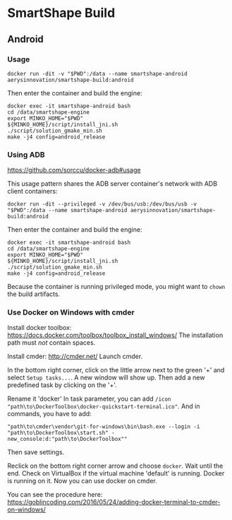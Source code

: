# SmartShape Build


## Android

### Usage

```
docker run -dit -v "$PWD":/data --name smartshape-android aerysinnovation/smartshape-build:android
```

Then enter the container and build the engine:

```
docker exec -it smartshape-android bash
cd /data/smartshape-engine
export MINKO_HOME="$PWD"
${MINKO_HOME}/script/install_jni.sh
./script/solution_gmake_min.sh
make -j4 config=android_release
```

### Using ADB

https://github.com/sorccu/docker-adb#usage

This usage pattern shares the ADB server container's network with ADB client containers:

```
docker run -dit --privileged -v /dev/bus/usb:/dev/bus/usb -v "$PWD":/data --name smartshape-android aerysinnovation/smartshape-build:android
```

Then enter the container and build the engine:

```
docker exec -it smartshape-android bash
cd /data/smartshape-engine
export MINKO_HOME="$PWD"
${MINKO_HOME}/script/install_jni.sh
./script/solution_gmake_min.sh
make -j4 config=android_release
```

Because the container is running privileged mode, you might want to `chown` the build artifacts.


### Use Docker on Windows with cmder

Install docker toolbox: https://docs.docker.com/toolbox/toolbox_install_windows/
The installation path must *not* contain spaces.

Install cmder: http://cmder.net/
Launch cmder.

In the bottom right corner, click on the little arrow next to the green '+' and select `Setup tasks...`.
A new window will show up.
Then add a new predefined task by clicking on the '+'.

Rename it 'docker'
In task parameter, you can add `/icon "path\to\DockerToolbox\docker-quickstart-terminal.ico"`.
And in commands, you have to add:
```
"path\to\cmder\vendor\git-for-windows\bin\bash.exe --login -i "path\to\DockerToolbox\start.sh" -new_console:d:"path\to\DockerToolbox""
```

Then save settings.

Reclick on the bottom right corner arrow and choose `docker`.
Wait until the end.
Check on VirtualBox if the virtual machine 'default' is running. Docker is running on it.
Now you can use docker on cmder.

You can see the procedure here: https://goblincoding.com/2016/05/24/adding-docker-terminal-to-cmder-on-windows/
